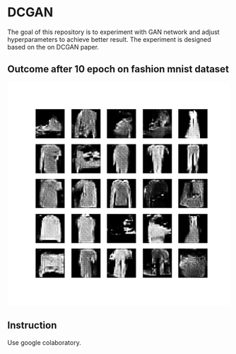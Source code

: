 # DCGAN
The goal of this repository is to experiment with GAN network and adjust hyperparameters to achieve better result. The experiment is designed based on the on DCGAN paper.

## Outcome after 10 epoch on fashion mnist dataset
![Alt Text](/dcgan.gif)

## Instruction
Use google colaboratory.

